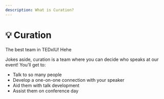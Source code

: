```yaml
---
description: What is Curation?
---
```


# 💡 Curation

The best team in TEDxIU! Hehe&#x20;

Jokes aside, curation is a team where you can decide who speaks at our event! You’ll get to:&#x20;

* Talk to so many people&#x20;
* Develop a one-on-one connection with your speaker&#x20;
* Aid them with talk development&#x20;
* Assist them on conference day&#x20;

